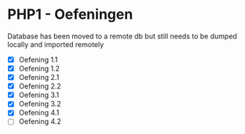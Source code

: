 # PHP1 - Oefeningen

Database has been moved to a remote db but still needs to be dumped locally and imported remotely

- [x] Oefening 1.1
- [x] Oefening 1.2
- [x] Oefening 2.1
- [x] Oefening 2.2
- [x] Oefening 3.1
- [x] Oefening 3.2
- [x] Oefening 4.1
- [ ] Oefening 4.2
